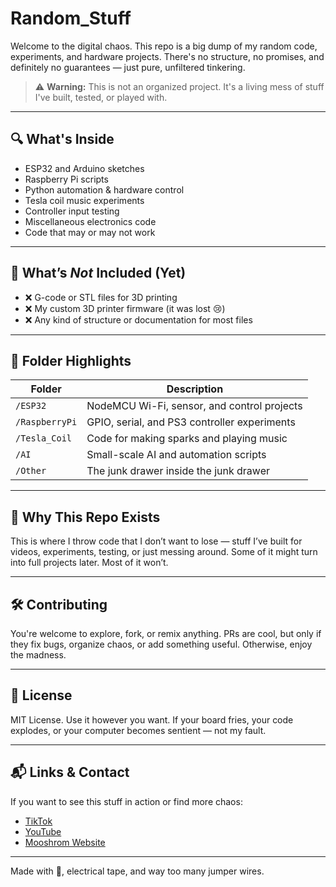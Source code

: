 # Random_Stuff

Welcome to the digital chaos. This repo is a big dump of my random code, experiments, and hardware projects. There's no structure, no promises, and definitely no guarantees — just pure, unfiltered tinkering.

> ⚠️ **Warning:** This is not an organized project. It's a living mess of stuff I've built, tested, or played with.

---

## 🔍 What's Inside

- ESP32 and Arduino sketches
- Raspberry Pi scripts
- Python automation & hardware control
- Tesla coil music experiments
- Controller input testing
- Miscellaneous electronics code
- Code that may or may not work

---

## 🚫 What’s *Not* Included (Yet)

- ❌ G-code or STL files for 3D printing
- ❌ My custom 3D printer firmware (it was lost 😢)
- ❌ Any kind of structure or documentation for most files

---

## 📁 Folder Highlights

| Folder        | Description                                      |
|---------------|--------------------------------------------------|
| `/ESP32`      | NodeMCU Wi-Fi, sensor, and control projects      |
| `/RaspberryPi`| GPIO, serial, and PS3 controller experiments     |
| `/Tesla_Coil` | Code for making sparks and playing music         |
| `/AI`         | Small-scale AI and automation scripts            |
| `/Other`      | The junk drawer inside the junk drawer           |

---

## 🧪 Why This Repo Exists

This is where I throw code that I don’t want to lose — stuff I’ve built for videos, experiments, testing, or just messing around. Some of it might turn into full projects later. Most of it won’t.

---

## 🛠️ Contributing

You're welcome to explore, fork, or remix anything. PRs are cool, but only if they fix bugs, organize chaos, or add something useful. Otherwise, enjoy the madness.

---

## 📜 License

MIT License. Use it however you want. If your board fries, your code explodes, or your computer becomes sentient — not my fault.

---

## 📬 Links & Contact

If you want to see this stuff in action or find more chaos:

- [TikTok](https://www.tiktok.com/@mooshromgaming09)
- [YouTube](https://www.youtube.com/@MooshromGaming)
- [Mooshrom Website](https://mooshrom.neocities.org/)

---

Made with 💾, electrical tape, and way too many jumper wires.
